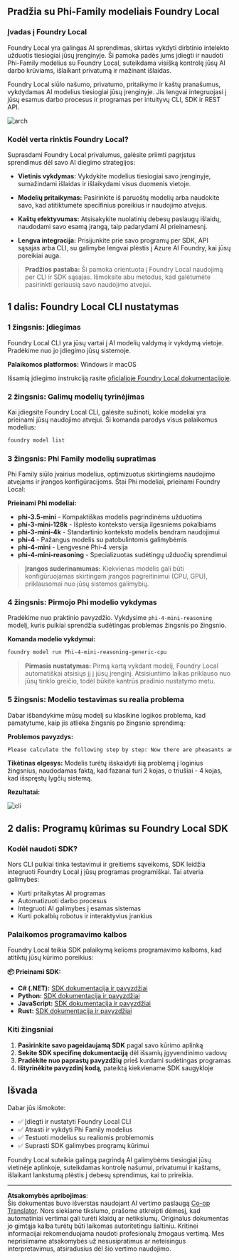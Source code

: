 <!--
CO_OP_TRANSLATOR_METADATA:
{
  "original_hash": "52973a5680a65a810aa80b7036afd31f",
  "translation_date": "2025-09-12T14:57:43+00:00",
  "source_file": "md/01.Introduction/02/07.FoundryLocal.md",
  "language_code": "lt"
}
-->
## Pradžia su Phi-Family modeliais Foundry Local

### Įvadas į Foundry Local

Foundry Local yra galingas AI sprendimas, skirtas vykdyti dirbtinio intelekto užduotis tiesiogiai jūsų įrenginyje. Ši pamoka padės jums įdiegti ir naudoti Phi-Family modelius su Foundry Local, suteikdama visišką kontrolę jūsų AI darbo krūviams, išlaikant privatumą ir mažinant išlaidas.

Foundry Local siūlo našumo, privatumo, pritaikymo ir kaštų pranašumus, vykdydamas AI modelius tiesiogiai jūsų įrenginyje. Jis lengvai integruojasi į jūsų esamus darbo procesus ir programas per intuityvų CLI, SDK ir REST API.

![arch](../../../../../imgs/01/02/07/foundry-local-arch.png)

### Kodėl verta rinktis Foundry Local?

Suprasdami Foundry Local privalumus, galėsite priimti pagrįstus sprendimus dėl savo AI diegimo strategijos:

- **Vietinis vykdymas:** Vykdykite modelius tiesiogiai savo įrenginyje, sumažindami išlaidas ir išlaikydami visus duomenis vietoje.

- **Modelių pritaikymas:** Pasirinkite iš paruoštų modelių arba naudokite savo, kad atitiktumėte specifinius poreikius ir naudojimo atvejus.

- **Kaštų efektyvumas:** Atsisakykite nuolatinių debesų paslaugų išlaidų, naudodami savo esamą įrangą, taip padarydami AI prieinamesnį.

- **Lengva integracija:** Prisijunkite prie savo programų per SDK, API sąsajas arba CLI, su galimybe lengvai plėstis į Azure AI Foundry, kai jūsų poreikiai auga.

> **Pradžios pastaba:** Ši pamoka orientuota į Foundry Local naudojimą per CLI ir SDK sąsajas. Išmoksite abu metodus, kad galėtumėte pasirinkti geriausią savo naudojimo atvejui.

## 1 dalis: Foundry Local CLI nustatymas

### 1 žingsnis: Įdiegimas

Foundry Local CLI yra jūsų vartai į AI modelių valdymą ir vykdymą vietoje. Pradėkime nuo jo įdiegimo jūsų sistemoje.

**Palaikomos platformos:** Windows ir macOS

Išsamią įdiegimo instrukciją rasite [oficialioje Foundry Local dokumentacijoje](https://github.com/microsoft/Foundry-Local/blob/main/README.md).

### 2 žingsnis: Galimų modelių tyrinėjimas

Kai įdiegsite Foundry Local CLI, galėsite sužinoti, kokie modeliai yra prieinami jūsų naudojimo atvejui. Ši komanda parodys visus palaikomus modelius:

```bash
foundry model list
```

### 3 žingsnis: Phi Family modelių supratimas

Phi Family siūlo įvairius modelius, optimizuotus skirtingiems naudojimo atvejams ir įrangos konfigūracijoms. Štai Phi modeliai, prieinami Foundry Local:

**Prieinami Phi modeliai:** 

- **phi-3.5-mini** - Kompaktiškas modelis pagrindinėms užduotims
- **phi-3-mini-128k** - Išplėsto konteksto versija ilgesniems pokalbiams
- **phi-3-mini-4k** - Standartinio konteksto modelis bendram naudojimui
- **phi-4** - Pažangus modelis su patobulintomis galimybėmis
- **phi-4-mini** - Lengvesnė Phi-4 versija
- **phi-4-mini-reasoning** - Specializuotas sudėtingų užduočių sprendimui

> **Įrangos suderinamumas:** Kiekvienas modelis gali būti konfigūruojamas skirtingam įrangos pagreitinimui (CPU, GPU), priklausomai nuo jūsų sistemos galimybių.

### 4 žingsnis: Pirmojo Phi modelio vykdymas

Pradėkime nuo praktinio pavyzdžio. Vykdysime `phi-4-mini-reasoning` modelį, kuris puikiai sprendžia sudėtingas problemas žingsnis po žingsnio.

**Komanda modelio vykdymui:**

```bash
foundry model run Phi-4-mini-reasoning-generic-cpu
```

> **Pirmasis nustatymas:** Pirmą kartą vykdant modelį, Foundry Local automatiškai atsisiųs jį į jūsų įrenginį. Atsisiuntimo laikas priklauso nuo jūsų tinklo greičio, todėl būkite kantrūs pradinio nustatymo metu.

### 5 žingsnis: Modelio testavimas su realia problema

Dabar išbandykime mūsų modelį su klasikine logikos problema, kad pamatytume, kaip jis atlieka žingsnis po žingsnio sprendimą:

**Problemos pavyzdys:**

```txt
Please calculate the following step by step: Now there are pheasants and rabbits in the same cage, there are thirty-five heads on top and ninety-four legs on the bottom, how many pheasants and rabbits are there?
```

**Tikėtinas elgesys:** Modelis turėtų išskaidyti šią problemą į loginius žingsnius, naudodamas faktą, kad fazanai turi 2 kojas, o triušiai - 4 kojas, kad išspręstų lygčių sistemą.

**Rezultatai:**

![cli](../../../../../imgs/01/02/07/cli.png)

## 2 dalis: Programų kūrimas su Foundry Local SDK

### Kodėl naudoti SDK?

Nors CLI puikiai tinka testavimui ir greitiems sąveikoms, SDK leidžia integruoti Foundry Local į jūsų programas programiškai. Tai atveria galimybes:

- Kurti pritaikytas AI programas
- Automatizuoti darbo procesus
- Integruoti AI galimybes į esamas sistemas
- Kurti pokalbių robotus ir interaktyvius įrankius

### Palaikomos programavimo kalbos

Foundry Local teikia SDK palaikymą kelioms programavimo kalboms, kad atitiktų jūsų kūrimo poreikius:

**📦 Prieinami SDK:**

- **C# (.NET):** [SDK dokumentacija ir pavyzdžiai](https://github.com/microsoft/Foundry-Local/tree/main/sdk/cs)
- **Python:** [SDK dokumentacija ir pavyzdžiai](https://github.com/microsoft/Foundry-Local/tree/main/sdk/python)
- **JavaScript:** [SDK dokumentacija ir pavyzdžiai](https://github.com/microsoft/Foundry-Local/tree/main/sdk/js)
- **Rust:** [SDK dokumentacija ir pavyzdžiai](https://github.com/microsoft/Foundry-Local/tree/main/sdk/rust)

### Kiti žingsniai

1. **Pasirinkite savo pageidaujamą SDK** pagal savo kūrimo aplinką
2. **Sekite SDK specifinę dokumentaciją** dėl išsamių įgyvendinimo vadovų
3. **Pradėkite nuo paprastų pavyzdžių** prieš kurdami sudėtingas programas
4. **Ištyrinėkite pavyzdinį kodą**, pateiktą kiekviename SDK saugykloje

## Išvada

Dabar jūs išmokote:
- ✅ Įdiegti ir nustatyti Foundry Local CLI
- ✅ Atrasti ir vykdyti Phi Family modelius
- ✅ Testuoti modelius su realiomis problemomis
- ✅ Suprasti SDK galimybes programų kūrimui

Foundry Local suteikia galingą pagrindą AI galimybėms tiesiogiai jūsų vietinėje aplinkoje, suteikdamas kontrolę našumui, privatumui ir kaštams, išlaikant lankstumą plėstis į debesų sprendimus, kai to prireikia.

---

**Atsakomybės apribojimas**:  
Šis dokumentas buvo išverstas naudojant AI vertimo paslaugą [Co-op Translator](https://github.com/Azure/co-op-translator). Nors siekiame tikslumo, prašome atkreipti dėmesį, kad automatiniai vertimai gali turėti klaidų ar netikslumų. Originalus dokumentas jo gimtąja kalba turėtų būti laikomas autoritetingu šaltiniu. Kritinei informacijai rekomenduojama naudoti profesionalų žmogaus vertimą. Mes neprisiimame atsakomybės už nesusipratimus ar neteisingus interpretavimus, atsiradusius dėl šio vertimo naudojimo.